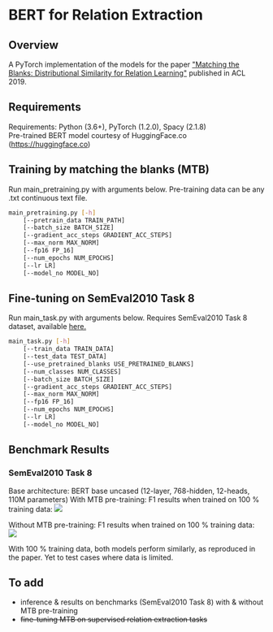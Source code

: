 # BERT for Relation Extraction

## Overview
A PyTorch implementation of the models for the paper ["Matching the Blanks: Distributional Similarity for Relation Learning"](https://arxiv.org/pdf/1906.03158.pdf) published in ACL 2019.

## Requirements
Requirements: Python (3.6+), PyTorch (1.2.0), Spacy (2.1.8)  
Pre-trained BERT model courtesy of HuggingFace.co (https://huggingface.co)

## Training by matching the blanks (MTB)
Run main_pretraining.py with arguments below. Pre-training data can be any .txt continuous text file.
```bash
main_pretraining.py [-h] 
	[--pretrain_data TRAIN_PATH] 
	[--batch_size BATCH_SIZE]
	[--gradient_acc_steps GRADIENT_ACC_STEPS]
	[--max_norm MAX_NORM]
	[--fp16 FP_16]  
	[--num_epochs NUM_EPOCHS]
	[--lr LR]
	[--model_no MODEL_NO]
```

## Fine-tuning on SemEval2010 Task 8
Run main_task.py with arguments below. Requires SemEval2010 Task 8 dataset, available [here.](https://github.com/sahitya0000/Relation-Classification/blob/master/corpus/SemEval2010_task8_all_data.zip)

```bash
main_task.py [-h] 
	[--train_data TRAIN_DATA]
	[--test_data TEST_DATA]
	[--use_pretrained_blanks USE_PRETRAINED_BLANKS]
	[--num_classes NUM_CLASSES] 
	[--batch_size BATCH_SIZE]
	[--gradient_acc_steps GRADIENT_ACC_STEPS]
	[--max_norm MAX_NORM]
	[--fp16 FP_16]  
	[--num_epochs NUM_EPOCHS]
	[--lr LR]
	[--model_no MODEL_NO]
```

## Benchmark Results
### SemEval2010 Task 8
Base architecture: BERT base uncased (12-layer, 768-hidden, 12-heads, 110M parameters)
With MTB pre-training: F1 results when trained on 100 % training data:
![](https://github.com/plkmo/BERT-Relation-Extraction/blob/master/results/cnn/blanks_task_test_f1_vs_epoch_0.png) 

Without MTB pre-training: F1 results when trained on 100 % training data:
![](https://github.com/plkmo/BERT-Relation-Extraction/blob/master/results/cnn/task_test_f1_vs_epoch_0.png) 

With 100 % training data, both models perform similarly, as reproduced in the paper. Yet to test cases where data is limited.

## To add
- inference & results on benchmarks (SemEval2010 Task 8) with & without MTB pre-training 
- ~~fine-tuning MTB on supervised relation extraction tasks~~

